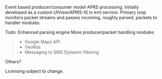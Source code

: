 Event based producer/consumer model APRS processing.  Initially developed as a custom UIView/APRIS-IS to kml service.  Primary loop monitors packet streams and passes incoming, roughly parsed, packets to handler modules.

Todo:
Enhanced parsing engine
More producer/packet handling modules
> - Google Maps API
> - GeoRss
> - Messaging to SMS
Dynamic filtering

Others?

Licensing subject to change.